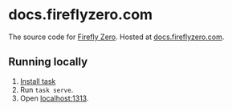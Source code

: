 # docs.fireflyzero.com

The source code for [Firefly Zero](https://fireflyzero.com/). Hosted at [docs.fireflyzero.com](https://docs.fireflyzero.com/).

## Running locally

1. [Install task](https://taskfile.dev/installation/)
1. Run `task serve`.
1. Open [localhost:1313](http://localhost:1313/).
